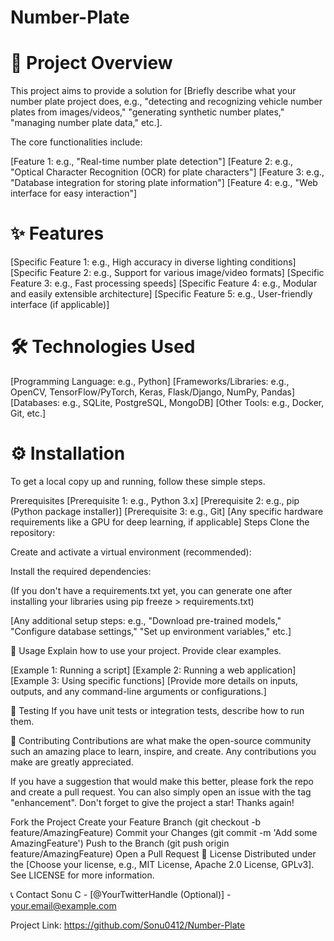 # Number-Plate

# 🚀 Project Overview
This project aims to provide a solution for [Briefly describe what your number plate project does, e.g., "detecting and recognizing vehicle number plates from images/videos," "generating synthetic number plates," "managing number plate data," etc.].

The core functionalities include:

[Feature 1: e.g., "Real-time number plate detection"]
[Feature 2: e.g., "Optical Character Recognition (OCR) for plate characters"]
[Feature 3: e.g., "Database integration for storing plate information"]
[Feature 4: e.g., "Web interface for easy interaction"]
# ✨ Features
[Specific Feature 1: e.g., High accuracy in diverse lighting conditions]
[Specific Feature 2: e.g., Support for various image/video formats]
[Specific Feature 3: e.g., Fast processing speeds]
[Specific Feature 4: e.g., Modular and easily extensible architecture]
[Specific Feature 5: e.g., User-friendly interface (if applicable)]
# 🛠️ Technologies Used
[Programming Language: e.g., Python]
[Frameworks/Libraries: e.g., OpenCV, TensorFlow/PyTorch, Keras, Flask/Django, NumPy, Pandas]
[Databases: e.g., SQLite, PostgreSQL, MongoDB]
[Other Tools: e.g., Docker, Git, etc.]
# ⚙️ Installation
To get a local copy up and running, follow these simple steps.

Prerequisites
[Prerequisite 1: e.g., Python 3.x]
[Prerequisite 2: e.g., pip (Python package installer)]
[Prerequisite 3: e.g., Git]
[Any specific hardware requirements like a GPU for deep learning, if applicable]
Steps
Clone the repository:

Create and activate a virtual environment (recommended):

Install the required dependencies:

(If you don't have a requirements.txt yet, you can generate one after installing your libraries using pip freeze > requirements.txt)

[Any additional setup steps: e.g., "Download pre-trained models," "Configure database settings," "Set up environment variables," etc.]

🚀 Usage
Explain how to use your project. Provide clear examples.

[Example 1: Running a script]
[Example 2: Running a web application]
[Example 3: Using specific functions]
[Provide more details on inputs, outputs, and any command-line arguments or configurations.]

🧪 Testing
If you have unit tests or integration tests, describe how to run them.

🤝 Contributing
Contributions are what make the open-source community such an amazing place to learn, inspire, and create. Any contributions you make are greatly appreciated.

If you have a suggestion that would make this better, please fork the repo and create a pull request. You can also simply open an issue with the tag "enhancement".
Don't forget to give the project a star! Thanks again!

Fork the Project
Create your Feature Branch (git checkout -b feature/AmazingFeature)
Commit your Changes (git commit -m 'Add some AmazingFeature')
Push to the Branch (git push origin feature/AmazingFeature)
Open a Pull Request
📜 License
Distributed under the [Choose your license, e.g., MIT License, Apache 2.0 License, GPLv3]. See LICENSE for more information.

📞 Contact
Sonu C - [@YourTwitterHandle (Optional)] - your.email@example.com

Project Link: https://github.com/Sonu0412/Number-Plate
